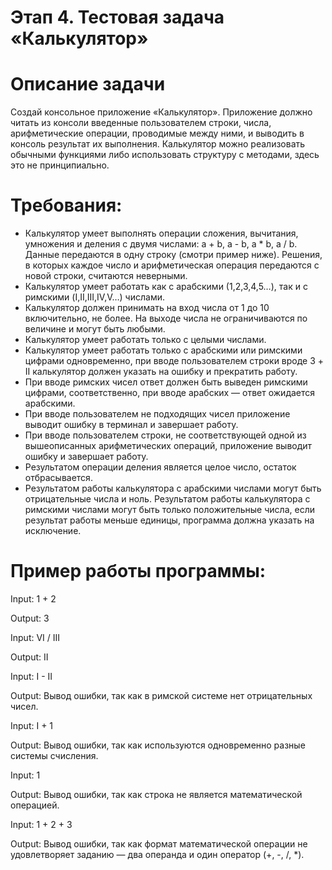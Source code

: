 # Этап 4. Тестовая задача «Калькулятор»


# Описание задачи
Создай консольное приложение «Калькулятор». Приложение должно читать из консоли введенные пользователем строки, числа, арифметические операции, проводимые между ними, и выводить в консоль результат их выполнения.
Калькулятор можно реализовать обычными функциями либо использовать структуру с методами, здесь это не принципиально.


# Требования:
- Калькулятор умеет выполнять операции сложения, вычитания, умножения и деления с двумя числами: a + b, a - b, a * b, a / b. Данные передаются в одну строку (смотри пример ниже). Решения, в которых каждое число и арифметическая операция передаются с новой строки, считаются неверными.
- Калькулятор умеет работать как с арабскими (1,2,3,4,5…), так и с римскими (I,II,III,IV,V…) числами.
- Калькулятор должен принимать на вход числа от 1 до 10 включительно, не более. На выходе числа не ограничиваются по величине и могут быть любыми.
- Калькулятор умеет работать только с целыми числами.
- Калькулятор умеет работать только с арабскими или римскими цифрами одновременно, при вводе пользователем строки вроде 3 + II калькулятор должен указать на ошибку и прекратить работу.
- При вводе римских чисел ответ должен быть выведен римскими цифрами, соответственно, при вводе арабских — ответ ожидается арабскими.
- При вводе пользователем не подходящих чисел приложение выводит ошибку в терминал и завершает работу.
- При вводе пользователем строки, не соответствующей одной из вышеописанных арифметических операций, приложение выводит ошибку и завершает работу.
- Результатом операции деления является целое число, остаток отбрасывается.
- Результатом работы калькулятора с арабскими числами могут быть отрицательные числа и ноль. Результатом работы калькулятора с римскими числами могут быть только положительные числа, если результат работы меньше единицы, программа должна указать на исключение.

# Пример работы программы:
Input:
1 + 2

Output:
3

Input:
VI / III

Output:
II

Input:
I - II

Output:
Вывод ошибки, так как в римской системе нет отрицательных чисел.

Input:
I + 1

Output:
Вывод ошибки, так как используются одновременно разные системы счисления.

Input:
1

Output:
Вывод ошибки, так как строка не является математической операцией.

Input:
1 + 2 + 3

Output:
Вывод ошибки, так как формат математической операции не удовлетворяет заданию — два операнда и один оператор (+, -, /, *).
